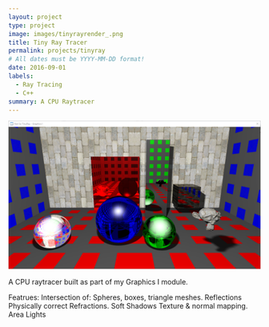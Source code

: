 ```yaml
---
layout: project
type: project
image: images/tinyrayrender_.png
title: Tiny Ray Tracer
permalink: projects/tinyray
# All dates must be YYYY-MM-DD format!
date: 2016-09-01
labels:
  - Ray Tracing
  - C++
summary: A CPU Raytracer
---
```


<div class="ui images">
  <img class="ui image" src="../images/tinyrayrender_.png">
</div>

A CPU raytracer built as part of my Graphics I module.

Featrues:
Intersection of: Spheres, boxes, triangle meshes.
Reflections
Physically correct Refractions.
Soft Shadows
Texture & normal mapping.
Area Lights




